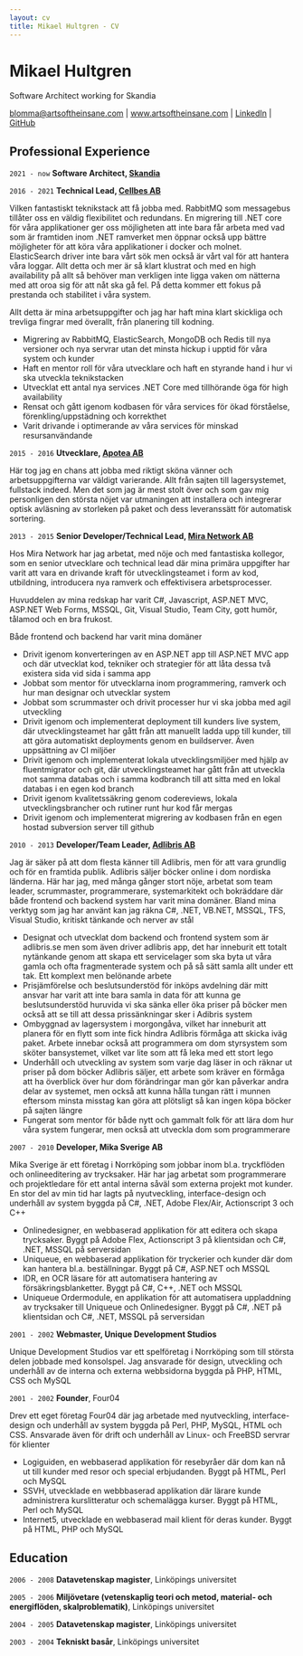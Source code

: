 ```yaml
---
layout: cv
title: Mikael Hultgren - CV
---
```


# Mikael Hultgren

Software Architect working for Skandia

<div id="webaddress">
<a href="mailto:blomma@artsoftheinsane.com" title="click to email">blomma@artsoftheinsane.com</a>
| <a href="https://www.artsoftheinsane.com">www.artsoftheinsane.com</a>
| <a href="https://www.linkedin.com/in/mikael-hultgren-394a9a1a/">LinkedIn</a>
| <a href="https://github.com/blomma">GitHub</a>

</div>

## Professional Experience

`2021 - now`
**Software Architect, [Skandia](http://www.skandia.se)**

`2016 - 2021`
**Technical Lead, [Cellbes AB](https://www.cellbes.se)**

Vilken fantastiskt teknikstack att få jobba med. RabbitMQ som messagebus tillåter oss en väldig flexibilitet och redundans. En migrering till .NET core för våra applikationer ger oss möjligheten att inte bara får arbeta med vad som är framtiden inom .NET ramverket men öppnar också upp bättre möjligheter för att köra våra applikationer i docker och molnet. ElasticSearch driver inte bara vårt sök men också är vårt val för att hantera våra loggar. Allt detta och mer är så klart klustrat och med en high availability på allt så behöver man verkligen inte ligga vaken om nätterna med att oroa sig för att nåt ska gå fel. På detta kommer ett fokus på prestanda och stabilitet i våra system.

Allt detta är mina arbetsuppgifter och jag har haft mina klart skickliga och trevliga fingrar med överallt, från planering till kodning.

- Migrering av RabbitMQ, ElasticSearch, MongoDB och Redis till nya versioner och nya servrar utan det minsta hickup i upptid för våra system och kunder
- Haft en mentor roll för våra utvecklare och haft en styrande hand i hur vi ska utveckla teknikstacken
- Utvecklat ett antal nya services .NET Core med tillhörande öga för high availability
- Rensat och gått igenom kodbasen för våra services för ökad förståelse, förenkling/uppstädning och korrekthet
- Varit drivande i optimerande av våra services för minskad resursanvändande

`2015 - 2016`
**Utvecklare, [Apotea AB](https://www.apotea.se)**

Här tog jag en chans att jobba med riktigt sköna vänner och arbetsuppgifterna var väldigt varierande. Allt från sajten till lagersystemet, fullstack indeed. Men det som jag är mest stolt över och som gav mig personligen den största nöjet var utmaningen att installera och integrerar optisk avläsning av storleken på paket och dess leveranssätt för automatisk sortering.

`2013 - 2015`
**Senior Developer/Technical Lead, [Mira Network AB](https://www.mira.se)**

Hos Mira Network har jag arbetat, med nöje och med fantastiska kollegor, som en senior utvecklare och technical lead där mina primära uppgifter har varit att vara en drivande kraft för utvecklingsteamet i form av kod, utbildning, introducera nya ramverk och effektivisera arbetsprocesser.

Huvuddelen av mina redskap har varit C#, Javascript, ASP.NET MVC, ASP.NET Web Forms, MSSQL, Git, Visual Studio, Team City, gott humör, tålamod och en bra frukost.

Både frontend och backend har varit mina domäner

- Drivit igenom konverteringen av en ASP.NET app till ASP.NET MVC app och där utvecklat kod, tekniker och strategier för att låta dessa två existera sida vid sida i samma app
- Jobbat som mentor för utvecklarna inom programmering, ramverk och hur man designar och utvecklar system
- Jobbat som scrummaster och drivit processer hur vi ska jobba med agil utveckling
- Drivit igenom och implementerat deployment till kunders live system, där utvecklingsteamet har gått från att manuellt ladda upp till kunder, till att göra automatiskt deployments genom en buildserver. Även uppsättning av CI miljöer
- Drivit igenom och implementerat lokala utvecklingsmiljöer med hjälp av fluentmigrator och git, där utvecklingsteamet har gått från att utveckla mot samma databas och i samma kodbranch till att sitta med en lokal databas i en egen kod branch
- Drivit igenom kvalitetssäkring genom codereviews, lokala utvecklingsbrancher och rutiner runt hur kod får mergas
- Drivit igenom och implementerat migrering av kodbasen från en egen hostad subversion server till github

`2010 - 2013`
**Developer/Team Leader, [Adlibris AB](https://www.adlibris.com)**

Jag är säker på att dom flesta känner till Adlibris, men för att vara grundlig och för en framtida publik. Adlibris säljer böcker online i dom nordiska länderna. Här har jag, med många gånger stort nöje, arbetat som team leader, scrummaster, programmerare, systemarkitekt och bokräddare där både frontend och backend system har varit mina domäner. Bland mina verktyg som jag har använt kan jag räkna C#, .NET, VB.NET, MSSQL, TFS, Visual Studio, kritiskt tänkande och nerver av stål

- Designat och utvecklat dom backend och frontend system som är adlibris.se men som även driver adlibris app, det har inneburit ett totalt nytänkande genom att skapa ett servicelager som ska byta ut våra gamla och ofta fragmenterade system och på så sätt samla allt under ett tak. Ett komplext men belönande arbete
- Prisjämförelse och beslutsunderstöd för inköps avdelning där mitt ansvar har varit att inte bara samla in data för att kunna ge beslutsunderstöd huruvida vi ska sänka eller öka priser på böcker men också att se till att dessa prissänkningar sker i Adibris system
- Ombyggnad av lagersystem i morgongåva, vilket har inneburit att planera för en flytt som inte fick hindra Adlibris förmåga att skicka iväg paket. Arbete innebar också att programmera om dom styrsystem som sköter bansystemet, vilket var lite som att få leka med ett stort lego
- Underhåll och utveckling av system som varje dag läser in och räknar ut priser på dom böcker Adlibris säljer, ett arbete som kräver en förmåga att ha överblick över hur dom förändringar man gör kan påverkar andra delar av systemet, men också att kunna hålla tungan rätt i munnen eftersom minsta misstag kan göra att plötsligt så kan ingen köpa böcker på sajten längre
- Fungerat som mentor för både nytt och gammalt folk för att lära dom hur våra system fungerar, men också att utveckla dom som programmerare

`2007 - 2010`
**Developer, Mika Sverige AB**

Mika Sverige är ett företag i Norrköping som jobbar inom bl.a. tryckflöden och onlineeditering av trycksaker. Här har jag arbetat som programmerare och projektledare för ett antal interna såväl som externa projekt mot kunder. En stor del av min tid har lagts på nyutveckling, interface-design och underhåll av system byggda på C#, .NET, Adobe Flex/Air, Actionscript 3 och C++

- Onlinedesigner, en webbaserad applikation för att editera och skapa trycksaker. Byggt på Adobe Flex, Actionscript 3 på klientsidan och C#, .NET, MSSQL på serversidan
- Uniqueue, en webbaserad applikation för tryckerier och kunder där dom kan hantera bl.a. beställningar. Byggt på C#, ASP.NET och MSSQL
- IDR, en OCR läsare för att automatisera hantering av försäkringsblanketter. Byggt på C#, C++, .NET och MSSQL
- Uniqueue Ordermodule, en applikation för att automatisera uppladdning av trycksaker till Uniqueue och Onlinedesigner. Byggt på C#, .NET på klientsidan och C#, .NET, MSSQL på serversidan

`2001 - 2002`
**Webmaster, Unique Development Studios**

Unique Development Studios var ett spelföretag i Norrköping som till största delen jobbade med konsolspel. Jag ansvarade för design, utveckling och underhåll av de interna och externa webbsidorna byggda på PHP, HTML, CSS och MySQL

`2001 - 2002`
**Founder**, Four04

Drev ett eget företag Four04 där jag arbetade med nyutveckling, interface-design och underhåll av system byggda på Perl, PHP, MySQL, HTML och CSS. Ansvarade även för drift och underhåll av Linux- och FreeBSD servrar för klienter

- Logiguiden, en webbaserad applikation för resebyråer där dom kan nå ut till kunder med resor och special erbjudanden. Byggt på HTML, Perl och MySQL
- SSVH, utvecklade en webbbaserad applikation där lärare kunde administrera kurslitteratur och schemalägga kurser. Byggt på HTML, Perl och MySQL
- Internet5, utvecklade en webbaserad mail klient för deras kunder. Byggt på HTML, PHP och MySQL

## Education

`2006 - 2008`
**Datavetenskap magister**, Linköpings universitet

`2005 - 2006`
**Miljövetare (vetenskaplig teori och metod, material- och energiflöden, skalproblematik)**, Linköpings universitet

`2004 - 2005`
**Datavetenskap magister**, Linköpings universitet

`2003 - 2004`
**Tekniskt basår**, Linköpings universitet
